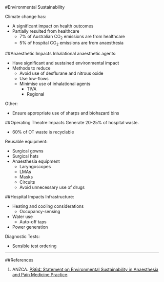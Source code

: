 #Environmental Sustainability

Climate change has:
* A significant impact on health outcomes
* Partially resulted from healthcare  
	* 7% of Australian CO<sub>2</sub> emissions are from healthcare
	* 5% of hospital CO<sub>2</sub> emissions are from anaesthesia

##Anaesthetic Impacts
Inhalational anaesthetic agents:
* Have significant and sustained environmental impact
* Methods to reduce
	* Avoid use of desflurane and nitrous oxide
	* Use low-flows
	* Minimise use of inhalational agents
		* TIVA
		* Regional

Other:
* Ensure appropriate use of sharps and biohazard bins

##Operating Theatre Impacts
Generate 20-25% of hospital waste.
* 60% of OT waste is recyclable

Reusable equipment:
* Surgical gowns
* Surgical hats
* Anaesthesia equipment
	* Laryngoscopes
	* LMAs
	* Masks
	* Circuits
	* Avoid unnecessary use of drugs

##Hospital Impacts
Infrastructure:
* Heating and cooling considerations
	* Occupancy-sensing
* Water use
	* Auto-off taps	
* Power generation


Diagnostic Tests:
* Sensible test ordering


---
##References
1. ANZCA. [PS64: Statement on Environmental Sustainability in Anaesthesia and Pain Medicine Practice](http://www.anzca.edu.au/documents/ps64-statement-on-environmental-sustainability-in.pdf).